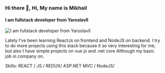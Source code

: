 ### Hi there 👋, Hi, My name is  Mikhail
#### I am fullstack developer from Yaroslavll 
![I am fullstack developer from Yaroslavll ](https://arturssmirnovs.github.io/github-profile-readme-generator/images/banner.png)
<!--
**MikhailMamonov/MikhailMamonov** is a ✨ _special_ ✨ repository because its `README.md` (this file) appears on your GitHub profile.

Here are some ideas to get you started:

- 🔭 I’m currently working on  ASP.Net Mvc
- 🌱 I’m currently learning  REACT, REDUX, JS, NodeJS

-->

Lately I've been learning ReactJs on frontend and NodeJS on backend. 
I try to do more projects using this stack because it so very interesting for me, but also I have simple projects on vue js and .net core 
Although my basic job in company on.

Skills: REACT  / JS / REDUX/ ASP.NET MVC / NodeJS/ 
